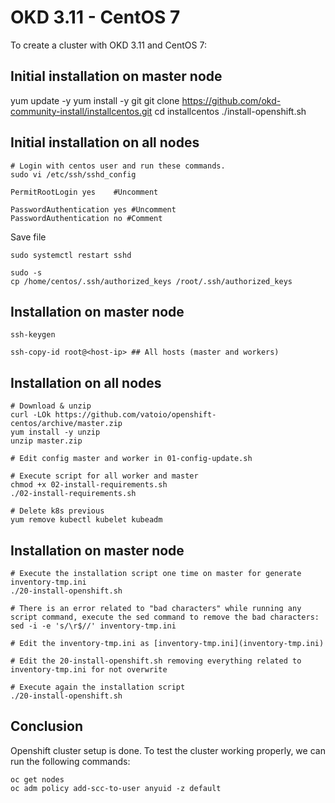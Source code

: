 # OKD 3.11 - CentOS 7

To create a cluster with OKD 3.11 and CentOS 7:

## Initial installation on master node

yum update -y
yum install -y git
git clone https://github.com/okd-community-install/installcentos.git
cd installcentos
./install-openshift.sh

## Initial installation on all nodes

```
# Login with centos user and run these commands.
sudo vi /etc/ssh/sshd_config

PermitRootLogin yes    #Uncomment

PasswordAuthentication yes #Uncomment 
PasswordAuthentication no #Comment
```

Save file

```
sudo systemctl restart sshd

sudo -s
cp /home/centos/.ssh/authorized_keys /root/.ssh/authorized_keys
```

## Installation on master node
```
ssh-keygen

ssh-copy-id root@<host-ip> ## All hosts (master and workers)
```

## Installation on all nodes 
```
# Download & unzip
curl -LOk https://github.com/vatoio/openshift-centos/archive/master.zip
yum install -y unzip
unzip master.zip

# Edit config master and worker in 01-config-update.sh

# Execute script for all worker and master 
chmod +x 02-install-requirements.sh
./02-install-requirements.sh

# Delete k8s previous 
yum remove kubectl kubelet kubeadm

```

## Installation on master node
```
# Execute the installation script one time on master for generate inventory-tmp.ini
./20-install-openshift.sh

# There is an error related to "bad characters" while running any script command, execute the sed command to remove the bad characters:
sed -i -e 's/\r$//' inventory-tmp.ini

# Edit the inventory-tmp.ini as [inventory-tmp.ini](inventory-tmp.ini) 

# Edit the 20-install-openshift.sh removing everything related to inventory-tmp.ini for not overwrite 

# Execute again the installation script
./20-install-openshift.sh
```

## Conclusion
Openshift cluster setup is done. To test the cluster working properly, we can run the following commands:
```
oc get nodes
oc adm policy add-scc-to-user anyuid -z default
```
